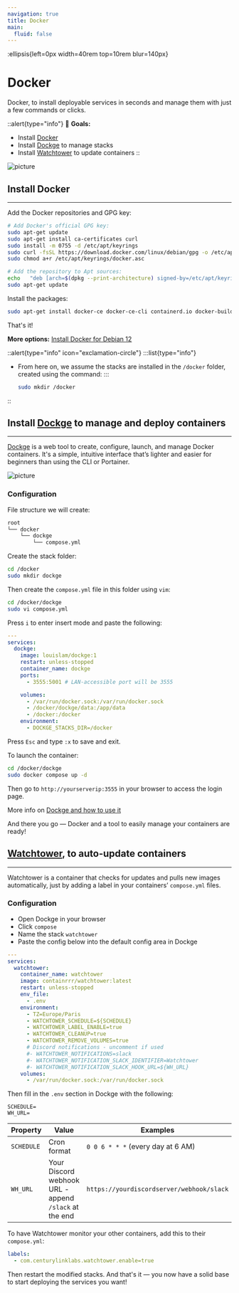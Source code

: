 ```yaml
---
navigation: true
title: Docker
main:
  fluid: false
---
```

:ellipsis{left=0px width=40rem top=10rem blur=140px}
# Docker

Docker, to install deployable services in seconds and manage them with just a few commands or clicks.

::alert{type="info"}
🎯  __Goals:__
- Install [Docker](https://www.docker.com/)
- Install [Dockge](https://github.com/louislam/dockge) to manage stacks
- Install [Watchtower](https://github.com/containrrr/watchtower) to update containers
::

![picture](/img/serveex/docker.svg)

## Install Docker
---
Add the Docker repositories and GPG key:

```sh
# Add Docker's official GPG key:
sudo apt-get update
sudo apt-get install ca-certificates curl
sudo install -m 0755 -d /etc/apt/keyrings
sudo curl -fsSL https://download.docker.com/linux/debian/gpg -o /etc/apt/keyrings/docker.asc
sudo chmod a+r /etc/apt/keyrings/docker.asc

# Add the repository to Apt sources:
echo   "deb [arch=$(dpkg --print-architecture) signed-by=/etc/apt/keyrings/docker.asc] https://download.docker.com/linux/debian   $(. /etc/os-release && echo "$VERSION_CODENAME") stable" |   sudo tee /etc/apt/sources.list.d/docker.list > /dev/null
sudo apt-get update
```

Install the packages:

```sh
sudo apt-get install docker-ce docker-ce-cli containerd.io docker-buildx-plugin docker-compose-plugin
```

That's it!

**More options:** [Install Docker for Debian 12](https://docs.docker.com/engine/install/debian/)

::alert{type="info" icon="exclamation-circle"}
:::list{type="info"}
- From here on, we assume the stacks are installed in the `/docker` folder, created using the command:
:::
    ```sh
    sudo mkdir /docker
::

## Install [Dockge](https://github.com/louislam/dockge) to manage and deploy containers
---
[Dockge](https://github.com/louislam/dockge) is a web tool to create, configure, launch, and manage Docker containers. It's a simple, intuitive interface that’s lighter and easier for beginners than using the CLI or Portainer.

![picture](/img/serveex/dockge.png)

### Configuration

File structure we will create:

```sh
root
└── docker
    └── dockge    
        └── compose.yml
```

Create the stack folder:

```sh
cd /docker
sudo mkdir dockge
```

Then create the `compose.yml` file in this folder using `vim`:

```sh
cd /docker/dockge
sudo vi compose.yml
```
Press `i` to enter insert mode and paste the following:

```yaml
---
services:
  dockge:
    image: louislam/dockge:1
    restart: unless-stopped
    container_name: dockge
    ports:
      - 3555:5001 # LAN-accessible port will be 3555

    volumes:
      - /var/run/docker.sock:/var/run/docker.sock
      - /docker/dockge/data:/app/data
      - /docker:/docker
    environment:
      - DOCKGE_STACKS_DIR=/docker
```

Press `Esc` and type `:x` to save and exit.

To launch the container:

```sh
cd /docker/dockge
sudo docker compose up -d
```

Then go to `http://yourserverip:3555` in your browser to access the login page.

More info on [Dockge and how to use it](https://github.com/louislam/dockge)

And there you go — Docker and a tool to easily manage your containers are ready!

## [Watchtower](https://github.com/containrrr/watchtower?tab=readme-ov-file), to auto-update containers
---
Watchtower is a container that checks for updates and pulls new images automatically, just by adding a label in your containers’ `compose.yml` files.

### Configuration

- Open Dockge in your browser
- Click `compose`
- Name the stack `watchtower`
- Paste the config below into the default config area in Dockge

```yaml
---
services:
  watchtower:
    container_name: watchtower
    image: containrrr/watchtower:latest
    restart: unless-stopped
    env_file:
      - .env
    environment:
      - TZ=Europe/Paris
      - WATCHTOWER_SCHEDULE=${SCHEDULE}
      - WATCHTOWER_LABEL_ENABLE=true
      - WATCHTOWER_CLEANUP=true
      - WATCHTOWER_REMOVE_VOLUMES=true
      # Discord notifications - uncomment if used
      #- WATCHTOWER_NOTIFICATIONS=slack
      #- WATCHTOWER_NOTIFICATION_SLACK_IDENTIFIER=Watchtower
      #- WATCHTOWER_NOTIFICATION_SLACK_HOOK_URL=${WH_URL}
    volumes:
      - /var/run/docker.sock:/var/run/docker.sock
```

Then fill in the `.env` section in Dockge with the following:

```properties
SCHEDULE=
WH_URL=
```

| Property       | Value                                                              | Examples                                     |
|----------------|--------------------------------------------------------------------|----------------------------------------------|
| `SCHEDULE`     | Cron format                                                        | `0 0 6 * * *` (every day at 6 AM)            |
| `WH_URL`       | Your Discord webhook URL - append `/slack` at the end              | `https://yourdiscordserver/webhook/slack`   |

To have Watchtower monitor your other containers, add this to their `compose.yml`:

```yaml
labels:
  - com.centurylinklabs.watchtower.enable=true
```

Then restart the modified stacks. And that's it — you now have a solid base to start deploying the services you want!